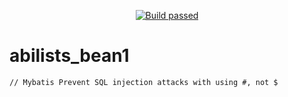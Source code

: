 <p align="center">
	<a href="https://github.com/minziappa/abilists_client" target="_blank">
		<img src="https://img.shields.io/travis/abilists/abilists_bean" alt="Build passed">
	</a>
</p>

# abilists_bean1

	// Mybatis Prevent SQL injection attacks with using #, not $ 
